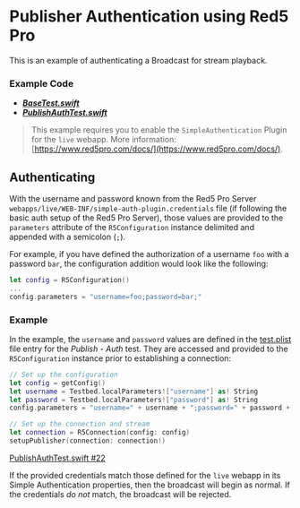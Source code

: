 # Publisher Authentication using Red5 Pro
This is an example of authenticating a Broadcast for stream playback.

### Example Code

- ***[BaseTest.swift](../BaseTest.swift)***
- ***[PublishAuthTest.swift](PublishAuthTest.swift)***

> This example requires you to enable the `SimpleAuthentication` Plugin for the `live` webapp. More information: [https://www.red5pro.com/docs/](https://www.red5pro.com/docs/).

## Authenticating
With the username and password known from the Red5 Pro Server `webapps/live/WEB-INF/simple-auth-plugin.credentials` file (if following the basic auth setup of the Red5 Pro Server), those values are provided to the `parameters` attribute of the `R5Configuration` instance delimited and appended with a semicolon (`;`).

For example, if you have defined the authorization of a username `foo` with a password `bar`, the configuration addition would look like the following:

```swift
let config = R5Configuration()
...
config.parameters = "username=foo;password=bar;"
```

### Example

In the example, the `username` and `password` values are defined in the [test.plist](../../tests.plist#L180-L186) file entry for the *Publish - Auth* test. They are accessed and provided to the `R5Configuration` instance prior to establishing a connection:

```swift
// Set up the configuration
let config = getConfig()
let username = Testbed.localParameters!["username"] as! String
let password = Testbed.localParameters!["password"] as! String
config.parameters = "username=" + username + ";password=" + password + ";"

// Set up the connection and stream
let connection = R5Connection(config: config)
setupPublisher(connection: connection!)
```

[PublishAuthTest.swift #22](PublishAuthTest.swift#L22)

If the provided credentials match those defined for the `live` webapp in its Simple Authentication properties, then the broadcast will begin as normal. If the credentials _do not_ match, the broadcast will be rejected.

